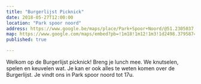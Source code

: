```yaml
---
title: "Burgerlijst Picknick"
date: 2018-05-27T12:00:00
location: "Park spoor noord"
address: https://www.google.be/maps/place/Park+Spoor+Noord/@51.2305037,4.4191721,17z/data=!3m1!4b1!4m5!3m4!1s0x47c3f7ae7aea20ad:0xfb6437f6d1862b44!8m2!3d51.2305004!4d4.4213661
map: https://www.google.com/maps/embed?pb=!1m18!1m12!1m3!1d2498.3795874004713!2d4.419172051476522!3d51.230503738631334!2m3!1f0!2f0!3f0!3m2!1i1024!2i768!4f13.1!3m3!1m2!1s0x47c3f7ae7aea20ad%3A0xfb6437f6d1862b44!2sPark+Spoor+Noord!5e0!3m2!1snl!2sbe!4v1526564063790
published: true

---
```


Welkom op de Burgerlijst picknick! Breng je lunch mee. We knutselen, spelen en keuvelen wat. Je kan er ook alles te weten komen over de Burgerlijst. Je vindt ons in Park spoor noord tot 17u.
